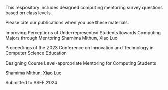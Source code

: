 This respository includes designed computing mentoring survey questions based on class levels. 

Please cite our publications when you use these materials. 

Improving Perceptions of Underrepresented Students towards Computing Majors through Mentoring
Shamima Mithun, Xiao Luo

Proceedings of the 2023 Conference on Innovation and Technology in Computer Science Education

Designing Course Level-appropriate Mentoring for Computing Students

Shamima Mithun, Xiao Luo

Submitted to ASEE 2024
